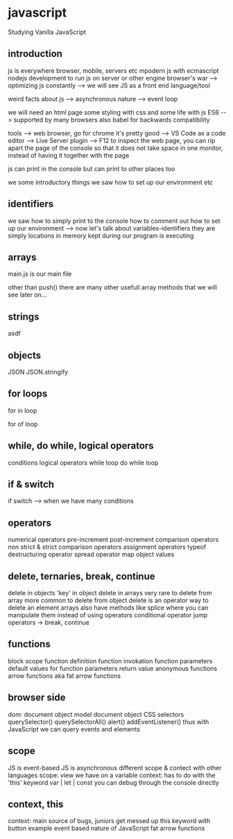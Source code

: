 # javascript

Studying Vanilla JavaScript

## introduction

js is everywhere
browser, mobile, servers etc
mpodern js with ecmascript
nodejs development to run js on server or other engine
browser's war --> optimizing js constantly
--> we will see JS as a front end language/tool

weird facts about js
--> asynchronous nature
--> event loop

we will need an html page
some styling with css
and some life with js
ES6 --> supported by many browsers
also babel for backwards compatibility

tools
--> web browser, go for chrome it's pretty good
--> VS Code as a code editor
--> Live Server plugin
--> F12 to inspect the web page, you can rip apart the page of the console so that it does not take space in one monitor, instead of having it together with the page

js can print in the console but can print to other places too

we some introductory things
we saw how to set up our environment
etc

## identifiers

we saw how to simply print to the console
how to comment out
how to set up our environment
--> now let's talk about variables-identifiers
they are simply locations in memory kept during our program is executing

## arrays

main.js is our main file

other than push() there are many other usefull array methods that we will see later on...

## strings

asdf

## objects

JSON
JSON.stringify

## for loops

for in loop

for of loop

## while, do while, logical operators

conditions
logical operators
while loop
do while loop

## if & switch

if
switch --> when we have many conditions

## operators

numerical operators
pre-increment
post-increment
comparison operators
non strict & strict comparison operators
assignment operators
typeof
destructuring operator
spread operator
map object values

## delete, ternaries, break, continue

delete in objects
'key' in object
delete in arrays
very rare to delete from array
more common to delete from object
delete is an operator way to delete an element
arrays also have methods like splice where you can manipulate them instead of using operators
conditional operator
jump operators -> break, continue

## functions

block
scope
function definition
function invokation
function parameters
default values for function parameters
return value
anonymous functions
arrow functions aka fat arrow functions

## browser side

dom: document object model
document object
CSS selectors
querySelector()
querySelectorAll()
alert()
addEventListener()
thus with JavaScript we can query events and elements

## scope

JS is event-based
JS is asynchronous
different scope & contect with other languages
scope: view we have on a variable
context: has to do with the 'this' keyword
var | let | const
you can debug through the console directly

## context, this

context: main source of bugs, juniors get messed up
this keyword with button example
event based nature of JavaScript
fat arrow functions
